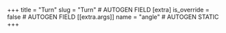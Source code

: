 +++
title = "Turn"
slug = "Turn" # AUTOGEN FIELD
[extra]
is_override = false # AUTOGEN FIELD
[[extra.args]]
name = "angle" # AUTOGEN STATIC
+++